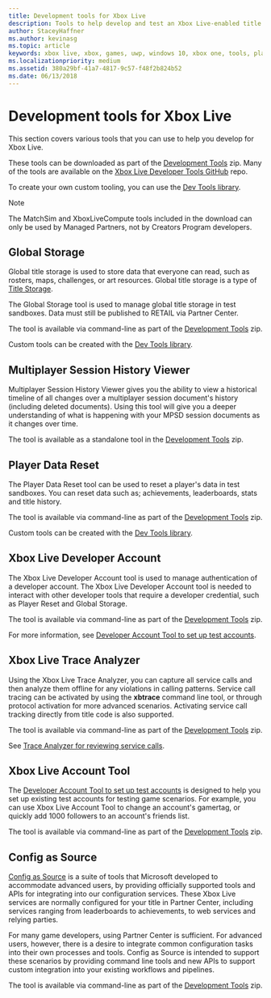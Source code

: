 ```yaml
---
title: Development tools for Xbox Live
description: Tools to help develop and test an Xbox Live-enabled title.
author: StaceyHaffner
ms.author: kevinasg
ms.topic: article
keywords: xbox live, xbox, games, uwp, windows 10, xbox one, tools, player reset, live trace analyzer, LTA, xbox live account tool
ms.localizationpriority: medium
ms.assetid: 380a29bf-41a7-4817-9c57-f48f2b824b52
ms.date: 06/13/2018
---
```


# Development tools for Xbox Live

This section covers various tools that you can use to help you develop for Xbox Live.

These tools can be downloaded as part of the [Development Tools](https://aka.ms/xboxliveuwptools) zip.
Many of the tools are available on the [Xbox Live Developer Tools GitHub](https://github.com/Microsoft/xbox-live-developer-tools) repo.

To create your own custom tooling, you can use the [Dev Tools library](https://www.nuget.org/packages/Microsoft.Xbox.Services.DevTools).

> [!NOTE]
> The MatchSim and XboxLiveCompute tools included in the download can only be used by Managed Partners, not by Creators Program developers.


## Global Storage

Global title storage is used to store data that everyone can read, such as rosters, maps, challenges, or art resources.
Global title storage is a type of [Title Storage](../../features/cloud-storage/title-storage/live-title-storage-nav.md).

The Global Storage tool is used to manage global title storage in test sandboxes.
Data must still be published to RETAIL via Partner Center.

The tool is available via command-line as part of the [Development Tools](https://aka.ms/xboxliveuwptools) zip.

Custom tools can be created with the [Dev Tools library](https://www.nuget.org/packages/Microsoft.Xbox.Services.DevTools).


## Multiplayer Session History Viewer

Multiplayer Session History Viewer gives you the ability to view a historical timeline of all changes over a multiplayer session document's history (including deleted documents).
Using this tool will give you a deeper understanding of what is happening with your MPSD session documents as it changes over time.

The tool is available as a standalone tool in the [Development Tools](https://aka.ms/xboxliveuwptools) zip.


## Player Data Reset

The Player Data Reset tool can be used to reset a player's data in test sandboxes.
You can reset data such as; achievements, leaderboards, stats and title history.

The tool is available via command-line as part of the [Development Tools](https://aka.ms/xboxliveuwptools) zip.

Custom tools can be created with the [Dev Tools library](https://www.nuget.org/packages/Microsoft.Xbox.Services.DevTools).


## Xbox Live Developer Account

The Xbox Live Developer Account tool is used to manage authentication of a developer account.
The Xbox Live Developer Account tool is needed to interact with other developer tools that require a developer credential, such as Player Reset and Global Storage.

The tool is available via command-line as part of the [Development Tools](https://aka.ms/xboxliveuwptools) zip.

For more information, see [Developer Account Tool to set up test accounts](../test-accounts/live-account-tool.md).


## Xbox Live Trace Analyzer

Using the Xbox Live Trace Analyzer, you can capture all service calls and then analyze them offline for any violations in calling patterns.
Service call tracing can be activated by using the **xbtrace** command line tool, or through protocol activation for more advanced scenarios.
Activating service call tracking directly from title code is also supported.

The tool is available via command-line as part of the [Development Tools](https://aka.ms/xboxliveuwptools) zip.

See [Trace Analyzer for reviewing service calls](live-trace-analyzer.md).


## Xbox Live Account Tool  

The [Developer Account Tool to set up test accounts](../test-accounts/live-account-tool.md) is designed to help you set up existing test accounts for testing game scenarios.
For example, you can use Xbox Live Account Tool to change an account's gamertag, or quickly add 1000 followers to an account's friends list.

The tool is available via command-line as part of the [Development Tools](https://aka.ms/xboxliveuwptools) zip.


## Config as Source

[Config as Source](https://github.com/Microsoft/xbox-live-developer-tools/blob/master/CONFIGASSOURCE.md) is a suite of tools that Microsoft developed to accommodate advanced users, by providing officially supported tools and APIs for integrating into our configuration services.
These Xbox Live services are normally configured for your title in Partner Center, including services ranging from leaderboards to achievements, to web services and relying parties.

For many game developers, using Partner Center is sufficient.
For advanced users, however, there is a desire to integrate common configuration tasks into their own processes and tools.
Config as Source is intended to support these scenarios by providing command line tools and new APIs to support custom integration into your existing workflows and pipelines.

The tool is available via command-line as part of the [Development Tools](https://aka.ms/xboxliveuwptools) zip.
